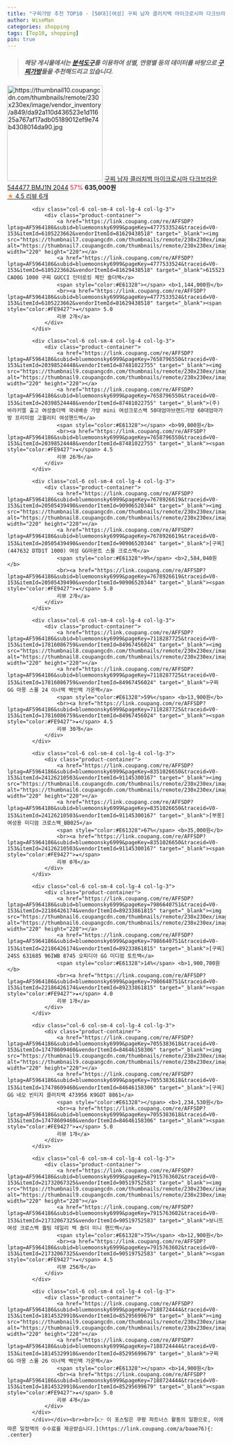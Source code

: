```yaml
---
title: "구찌가방 추천 TOP10 - [50대][여성] 구찌 남자 클러치백 마이크로시마 다크브라운 544477 BMJ1N 2044"
author: WiseMan
categories: shopping
tags: [Top10, shopping]
pin: true
---
```


> ##### 해당 게시물에서는 [**분석도구**](https://itemscout.io/)를 이용하여 **성별**, **연령별** 등의 데이터를 바탕으로 [**구찌가방**](https://link.coupang.com/a/baae76)들을 추천해드리고 있습니다.
<div class="container"><div class="row">
            <div class="col-6 col-sm-4 col-lg-4 col-lg-3">
                <div class="product-container">
                    <a href="https://link.coupang.com/re/AFFSDP?lptag=AF5964186&subid=bluemoonsky6999&pageKey=5763622897&traceid=V0-153&itemId=9769226546&vendorItemId=82050052961" target="_blank"><img src="https://thumbnail10.coupangcdn.com/thumbnails/remote/230x230ex/image/vendor_inventory/a849/da92a110d436523e1d11625a767af17adb05189012ef9e74b4308014da90.jpg" alt="https://thumbnail10.coupangcdn.com/thumbnails/remote/230x230ex/image/vendor_inventory/a849/da92a110d436523e1d11625a767af17adb05189012ef9e74b4308014da90.jpg" width="220" height="220"></a>
                    <a href="https://link.coupang.com/re/AFFSDP?lptag=AF5964186&subid=bluemoonsky6999&pageKey=5763622897&traceid=V0-153&itemId=9769226546&vendorItemId=82050052961" target="_blank">구찌 남자 클러치백 마이크로시마 다크브라운 544477 BMJ1N 2044</a>
                    <span style="color:#E61328">57%</span> <b>635,000원</b>
                    <br><a href="https://link.coupang.com/re/AFFSDP?lptag=AF5964186&subid=bluemoonsky6999&pageKey=5763622897&traceid=V0-153&itemId=9769226546&vendorItemId=82050052961" target="_blank"><span style="color:#FE9427">★</span> 4.5
                    리뷰 6개</a>
                </div>
            </div>
            
            <div class="col-6 col-sm-4 col-lg-4 col-lg-3">
                <div class="product-container">
                    <a href="https://link.coupang.com/re/AFFSDP?lptag=AF5964186&subid=bluemoonsky6999&pageKey=4777533524&traceid=V0-153&itemId=6105223662&vendorItemId=81629438518" target="_blank"><img src="https://thumbnail7.coupangcdn.com/thumbnails/remote/230x230ex/image/vendor_inventory/f597/c9c17b86a42d763e2516f0354ed390881342096ca1b414609ee03091dd19.jpg" alt="https://thumbnail7.coupangcdn.com/thumbnails/remote/230x230ex/image/vendor_inventory/f597/c9c17b86a42d763e2516f0354ed390881342096ca1b414609ee03091dd19.jpg" width="220" height="220"></a>
                    <a href="https://link.coupang.com/re/AFFSDP?lptag=AF5964186&subid=bluemoonsky6999&pageKey=4777533524&traceid=V0-153&itemId=6105223662&vendorItemId=81629438518" target="_blank">615523 CAO0G 1000 구찌 GUCCI 인터로킹 체인 숄더백</a>
                    <span style="color:#E61328"></span> <b>1,144,000원</b>
                    <br><a href="https://link.coupang.com/re/AFFSDP?lptag=AF5964186&subid=bluemoonsky6999&pageKey=4777533524&traceid=V0-153&itemId=6105223662&vendorItemId=81629438518" target="_blank"><span style="color:#FE9427">★</span> 5.0
                    리뷰 2개</a>
                </div>
            </div>
            
            <div class="col-6 col-sm-4 col-lg-4 col-lg-3">
                <div class="product-container">
                    <a href="https://link.coupang.com/re/AFFSDP?lptag=AF5964186&subid=bluemoonsky6999&pageKey=7658796550&traceid=V0-153&itemId=20398524448&vendorItemId=87481022755" target="_blank"><img src="https://thumbnail9.coupangcdn.com/thumbnails/remote/230x230ex/image/vendor_inventory/ef63/0e2307011a5c0af334a524a67e02006d309b0ac287878dab426dc6f9461c.jpg" alt="https://thumbnail9.coupangcdn.com/thumbnails/remote/230x230ex/image/vendor_inventory/ef63/0e2307011a5c0af334a524a67e02006d309b0ac287878dab426dc6f9461c.jpg" width="220" height="220"></a>
                    <a href="https://link.coupang.com/re/AFFSDP?lptag=AF5964186&subid=bluemoonsky6999&pageKey=7658796550&traceid=V0-153&itemId=20398524448&vendorItemId=87481022755" target="_blank">(주) 바라키엘 출고 여성숄더백 국내배송 가방 mini 여성크로스백 50대엄마브랜드가방 60대엄마가방 프리미엄 고퀄리티 여성핸드백</a>
                    <span style="color:#E61328"></span> <b>99,000원</b>
                    <br><a href="https://link.coupang.com/re/AFFSDP?lptag=AF5964186&subid=bluemoonsky6999&pageKey=7658796550&traceid=V0-153&itemId=20398524448&vendorItemId=87481022755" target="_blank"><span style="color:#FE9427">★</span> 4.5
                    리뷰 26개</a>
                </div>
            </div>
            
            <div class="col-6 col-sm-4 col-lg-4 col-lg-3">
                <div class="product-container">
                    <a href="https://link.coupang.com/re/AFFSDP?lptag=AF5964186&subid=bluemoonsky6999&pageKey=7678926619&traceid=V0-153&itemId=20505439490&vendorItemId=90906520344" target="_blank"><img src="https://thumbnail8.coupangcdn.com/thumbnails/remote/230x230ex/image/vendor_inventory/8d7a/d7469887eff901c7d1c756fbe349383a0747a05af2b4b1a6a02db9f2780e.jpg" alt="https://thumbnail8.coupangcdn.com/thumbnails/remote/230x230ex/image/vendor_inventory/8d7a/d7469887eff901c7d1c756fbe349383a0747a05af2b4b1a6a02db9f2780e.jpg" width="220" height="220"></a>
                    <a href="https://link.coupang.com/re/AFFSDP?lptag=AF5964186&subid=bluemoonsky6999&pageKey=7678926619&traceid=V0-153&itemId=20505439490&vendorItemId=90906520344" target="_blank">[구찌] (447632 DTD1T 1000) 여성 GG마몬트 스몰 크로스백</a>
                    <span style="color:#E61328">9%</span> <b>2,584,040원</b>
                    <br><a href="https://link.coupang.com/re/AFFSDP?lptag=AF5964186&subid=bluemoonsky6999&pageKey=7678926619&traceid=V0-153&itemId=20505439490&vendorItemId=90906520344" target="_blank"><span style="color:#FE9427">★</span> 5.0
                    리뷰 2개</a>
                </div>
            </div>
            
            <div class="col-6 col-sm-4 col-lg-4 col-lg-3">
                <div class="product-container">
                    <a href="https://link.coupang.com/re/AFFSDP?lptag=AF5964186&subid=bluemoonsky6999&pageKey=7118287725&traceid=V0-153&itemId=17816086759&vendorItemId=84967456024" target="_blank"><img src="https://thumbnail8.coupangcdn.com/thumbnails/remote/230x230ex/image/vendor_inventory/4770/9a394e433bbf7e48d661cb5634939ed47d4f9890fdc0d0169f166127b3df.jpg" alt="https://thumbnail8.coupangcdn.com/thumbnails/remote/230x230ex/image/vendor_inventory/4770/9a394e433bbf7e48d661cb5634939ed47d4f9890fdc0d0169f166127b3df.jpg" width="220" height="220"></a>
                    <a href="https://link.coupang.com/re/AFFSDP?lptag=AF5964186&subid=bluemoonsky6999&pageKey=7118287725&traceid=V0-153&itemId=17816086759&vendorItemId=84967456024" target="_blank">구찌 GG 마몽 스몰 24 이너백 백인백 가온백</a>
                    <span style="color:#E61328">59%</span> <b>13,900원</b>
                    <br><a href="https://link.coupang.com/re/AFFSDP?lptag=AF5964186&subid=bluemoonsky6999&pageKey=7118287725&traceid=V0-153&itemId=17816086759&vendorItemId=84967456024" target="_blank"><span style="color:#FE9427">★</span> 4.5
                    리뷰 30개</a>
                </div>
            </div>
            
            <div class="col-6 col-sm-4 col-lg-4 col-lg-3">
                <div class="product-container">
                    <a href="https://link.coupang.com/re/AFFSDP?lptag=AF5964186&subid=bluemoonsky6999&pageKey=8351026650&traceid=V0-153&itemId=24126210503&vendorItemId=91145300167" target="_blank"><img src="https://thumbnail6.coupangcdn.com/thumbnails/remote/230x230ex/image/vendor_inventory/aff7/742a82e0dcda774c4ce037691ac6156de18a2dd23f714df6c0421d8b9dfc.png" alt="https://thumbnail6.coupangcdn.com/thumbnails/remote/230x230ex/image/vendor_inventory/aff7/742a82e0dcda774c4ce037691ac6156de18a2dd23f714df6c0421d8b9dfc.png" width="220" height="220"></a>
                    <a href="https://link.coupang.com/re/AFFSDP?lptag=AF5964186&subid=bluemoonsky6999&pageKey=8351026650&traceid=V0-153&itemId=24126210503&vendorItemId=91145300167" target="_blank">[부몽] 여성용 미디엄 크로스백_BB025</a>
                    <span style="color:#E61328">67%</span> <b>35,000원</b>
                    <br><a href="https://link.coupang.com/re/AFFSDP?lptag=AF5964186&subid=bluemoonsky6999&pageKey=8351026650&traceid=V0-153&itemId=24126210503&vendorItemId=91145300167" target="_blank"><span style="color:#FE9427">★</span> 
                    리뷰 0개</a>
                </div>
            </div>
            
            <div class="col-6 col-sm-4 col-lg-4 col-lg-3">
                <div class="product-container">
                    <a href="https://link.coupang.com/re/AFFSDP?lptag=AF5964186&subid=bluemoonsky6999&pageKey=7986640751&traceid=V0-153&itemId=22186426174&vendorItemId=89233861815" target="_blank"><img src="https://thumbnail6.coupangcdn.com/thumbnails/remote/230x230ex/image/vendor_inventory/aab5/cad2ee24a19cb631016dfee60d1a262da44b06bbd598a756e1a9914b4df1.jpg" alt="https://thumbnail6.coupangcdn.com/thumbnails/remote/230x230ex/image/vendor_inventory/aab5/cad2ee24a19cb631016dfee60d1a262da44b06bbd598a756e1a9914b4df1.jpg" width="220" height="220"></a>
                    <a href="https://link.coupang.com/re/AFFSDP?lptag=AF5964186&subid=bluemoonsky6999&pageKey=7986640751&traceid=V0-153&itemId=22186426174&vendorItemId=89233861815" target="_blank">[구찌] 24SS 631685 96IWB 8745 오피디아 GG 미디엄 토트백</a>
                    <span style="color:#E61328">14%</span> <b>1,900,700원</b>
                    <br><a href="https://link.coupang.com/re/AFFSDP?lptag=AF5964186&subid=bluemoonsky6999&pageKey=7986640751&traceid=V0-153&itemId=22186426174&vendorItemId=89233861815" target="_blank"><span style="color:#FE9427">★</span> 4.0
                    리뷰 1개</a>
                </div>
            </div>
            
            <div class="col-6 col-sm-4 col-lg-4 col-lg-3">
                <div class="product-container">
                    <a href="https://link.coupang.com/re/AFFSDP?lptag=AF5964186&subid=bluemoonsky6999&pageKey=7055383618&traceid=V0-153&itemId=17478609460&vendorItemId=84646158306" target="_blank"><img src="https://thumbnail9.coupangcdn.com/thumbnails/remote/230x230ex/image/vendor_inventory/f79f/85196d1ad4d898efe3250b06e69a101c4200ef0b6fdf61cf2f26bf40fdff.jpg" alt="https://thumbnail9.coupangcdn.com/thumbnails/remote/230x230ex/image/vendor_inventory/f79f/85196d1ad4d898efe3250b06e69a101c4200ef0b6fdf61cf2f26bf40fdff.jpg" width="220" height="220"></a>
                    <a href="https://link.coupang.com/re/AFFSDP?lptag=AF5964186&subid=bluemoonsky6999&pageKey=7055383618&traceid=V0-153&itemId=17478609460&vendorItemId=84646158306" target="_blank">[구찌] GG 네오 빈티지 클러치백 473956 K9GOT 8861</a>
                    <span style="color:#E61328"></span> <b>1,234,530원</b>
                    <br><a href="https://link.coupang.com/re/AFFSDP?lptag=AF5964186&subid=bluemoonsky6999&pageKey=7055383618&traceid=V0-153&itemId=17478609460&vendorItemId=84646158306" target="_blank"><span style="color:#FE9427">★</span> 5.0
                    리뷰 1개</a>
                </div>
            </div>
            
            <div class="col-6 col-sm-4 col-lg-4 col-lg-3">
                <div class="product-container">
                    <a href="https://link.coupang.com/re/AFFSDP?lptag=AF5964186&subid=bluemoonsky6999&pageKey=7915763602&traceid=V0-153&itemId=21732067325&vendorItemId=90519752583" target="_blank"><img src="https://thumbnail9.coupangcdn.com/thumbnails/remote/230x230ex/image/vendor_inventory/fe08/15dc175ab3474fe338e62674209f224afb38beb0c2b4b5547bdf8d8fdb37.jpg" alt="https://thumbnail9.coupangcdn.com/thumbnails/remote/230x230ex/image/vendor_inventory/fe08/15dc175ab3474fe338e62674209f224afb38beb0c2b4b5547bdf8d8fdb37.jpg" width="220" height="220"></a>
                    <a href="https://link.coupang.com/re/AFFSDP?lptag=AF5964186&subid=bluemoonsky6999&pageKey=7915763602&traceid=V0-153&itemId=21732067325&vendorItemId=90519752583" target="_blank">보니뜨 여성 크로스백 퀄팅 데일리 백 숄더 미니 핸드백</a>
                    <span style="color:#E61328">75%</span> <b>12,900원</b>
                    <br><a href="https://link.coupang.com/re/AFFSDP?lptag=AF5964186&subid=bluemoonsky6999&pageKey=7915763602&traceid=V0-153&itemId=21732067325&vendorItemId=90519752583" target="_blank"><span style="color:#FE9427">★</span> 4.5
                    리뷰 256개</a>
                </div>
            </div>
            
            <div class="col-6 col-sm-4 col-lg-4 col-lg-3">
                <div class="product-container">
                    <a href="https://link.coupang.com/re/AFFSDP?lptag=AF5964186&subid=bluemoonsky6999&pageKey=7188724444&traceid=V0-153&itemId=18145329910&vendorItemId=85295699679" target="_blank"><img src="https://thumbnail9.coupangcdn.com/thumbnails/remote/230x230ex/image/vendor_inventory/3b20/af7b6e191a46844dc5c8e95ee5af2f30ad940720e939935e9124215dc677.jpg" alt="https://thumbnail9.coupangcdn.com/thumbnails/remote/230x230ex/image/vendor_inventory/3b20/af7b6e191a46844dc5c8e95ee5af2f30ad940720e939935e9124215dc677.jpg" width="220" height="220"></a>
                    <a href="https://link.coupang.com/re/AFFSDP?lptag=AF5964186&subid=bluemoonsky6999&pageKey=7188724444&traceid=V0-153&itemId=18145329910&vendorItemId=85295699679" target="_blank">구찌 GG 마몽 스몰 26 이너백 백인백 가온백</a>
                    <span style="color:#E61328"></span> <b>14,900원</b>
                    <br><a href="https://link.coupang.com/re/AFFSDP?lptag=AF5964186&subid=bluemoonsky6999&pageKey=7188724444&traceid=V0-153&itemId=18145329910&vendorItemId=85295699679" target="_blank"><span style="color:#FE9427">★</span> 5.0
                    리뷰 4개</a>
                </div>
            </div>
            </div></div><br><br>[👉 이 포스팅은 쿠팡 파트너스 활동의 일환으로, 이에 따른 일정액의 수수료를 제공받습니다.](https://link.coupang.com/a/baae76){: .center}